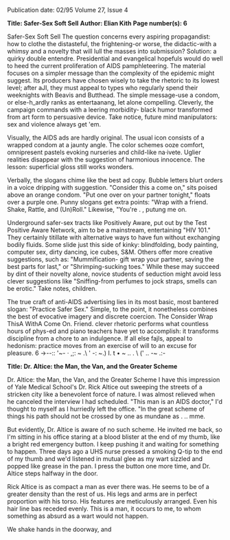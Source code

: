 Publication date: 02/95
Volume 27, Issue 4

**Title: Safer-Sex Soft Sell**
**Author: Elian Kith**
**Page number(s): 6**

Safer-Sex Soft Sell 
The question concerns every aspiring 
propagandist: how to clothe the 
distasteful, the frightening-or worse, the 
didactic-with a whimsy and a novelty 
that will lull the masses into submission? 
Solution: a quirky double entendre. 
Presidential and evangelical hopefuls 
would do well to heed the current 
proliferation of AIDS pamphleteering. 
The material focuses on a simpler message 
than the complexity of the epidemic 
might suggest. Its producers have chosen 
wisely to take the rhetoric to its lowest 
level; after aJI, they must appeal to types 
who regularly spend their weeknights with 
Beavis and Butthead. The simple 
message-use a condom, or else-h_ardly 
ranks 
as 
entertaanang, 
let alone 
compelling. Cleverly, the campaign 
commands with a leering morbidity-
black humor transformed from art form to 
persuasive device. Take notice, future 
mind manipulators: sex and violence 
always get 'em. 

Visually, the AIDS ads are hardly 
original. The usual icon consists of a 
wrapped condom at a jaunty angle. The 
color schemes ooze comfort, omnipresent 
pastels evoking nurseries and child-like 
na·ivete. Uglier realities disappear with the 
suggestion of harmonious innocence. The 
lesson: superficial gloss still works 
wonders. 

Verbally, the slogans chime like the 
best ad copy. Bubble letters blurt orders in 
a voice dripping with suggestion. 
"Consider this a come on," sits poised 
above an orange condom. "Put one over 
on your partner tonight," floats over a 
purple one. Punny slogans get extra 
points: "Wrap with a friend. Shake, 
Rattle, and (Un)Roll." 
Likewise, "You're 
. 
, 
putung me on. 

Underground safer-sex tracts like 
Positively Aware, put out by the Test 
Positive Aware Network, aim to be a 
mainstream, entertaining "HIV 101." 
They certainly titillate with alternative 
ways to have fun without exchanging 
bodily fluids. Some slide just this side of 
kinky: blindfolding, body painting, 
computer sex, dirty dancing, ice cubes, 
S&M. Others offer more creative 
suggestions, such as: "Mummification-
gift wrap your partner, saving the best 
parts for last," or "Shrimping-sucking 
toes." While these may succeed by dint of 
their novelty alone, novice students of 
seduction might avoid less clever 
suggestions like "Sniffing-from perfumes 
to jock straps, smells can be erotic." Take 
notes, children. 

The true 
craft of anti-AIDS 
advertising lies in its most basic, most 
bantered slogan: "Practice Safer Sex." 
Simple, to the point, it nonetheless 
combines the best of evocative imagery 
and discrete coercion. The 
Consider Wrap 
ThisA 
WithA 
Come On. Friend. 
clever rhetoric performs 
what countless hours of 
phys-ed and piano teachers 
have yet to accomplish: it 
transforms discipline from a 
chore to an indulgence. 
If all else fajls, appeal to 
hedonism: practice moves 
from an exercise of will to 
an excuse for pleasure. 
6 
->--:: 
'~-
· 
,;: ~ .\ ' 
-: ~\.) 
I. t • ~ .. 
. \ (' .. 
-~ .:-



**Title: Dr. Altice: the Man, the Van, and the Greater Scheme**

Dr. Altice: the Man, the 
Van, and the Greater 
Scheme 
I have this impression of Yale Medical 
School's Dr. Rick Altice out sweeping the 
streets of a stricken city like a benevolent 
force of nature. I was almost relieved when 
he canceled the interview I had scheduled. 
"This man is an AIDS doctor," I'd thought 
to myself as I hurriedly left the office. "ln 
the great scheme of things his path should 
not be crossed by one as mundane as 
. .. 
mme. 

But evidently, Dr. Altice is aware of no 
such scheme. He invited me back, so I'm 
sitting in his office staring at a blood blister 
at the end of my thumb, like a bright red 
emergency button. I keep pushing it and 
waiting for something to happen. Three 
days ago a UHS nurse pressed a smoking 
Q-tip to the end of my thumb and we'd 
listened in mutual glee as my wart sizzled 
and popped like grease in the pan. I press 
the button one more time, and Dr. Altice 
steps halfway in the door. 

Rick Altice is as compact a man as ever 
there was. He seems to be of a greater 
density than the rest of us. His legs and 
arms are in perfect proportion with his 
torso. His features are meticulously 
arranged. Even his hair line bas receded 
evenly. This is a man, it occurs to me, to 
whom something as absurd as a wart would 
not happen. 

We shake hands in the doorway, and